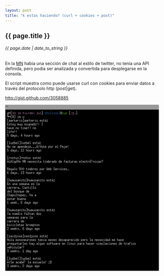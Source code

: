 ```yaml
---
layout: post
title: "k estas haciendo? (curl + cookies + post)"
---
```


## {{ page.title }}

###### {{ page.date | date_to_string }}

En la <a href="http://mononeurona.org">MN</a> habia una sección de chat al estilo de twitter, no tenia una API definida, pero podia ser analizada y convertida para desplegarse en la consola.

El script muestra como puede usarse curl con cookies para enviar datos a través del protocolo http (post|get).

<http://gist.github.com/3058885>

**[![](/assets/img/25.png)](/assets/img/25.png)**
